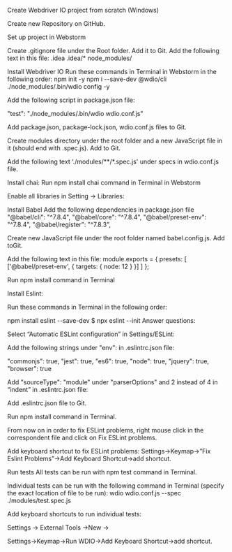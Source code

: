 Create Webdriver IO project from scratch (Windows)
 
Create new Repository on GitHub.






Set up project in Webstorm 





Create .gitignore file under the Root folder. Add it to Git. Add the following text in this file:
.idea
.idea/*
node_modules/



Install Webdriver IO
Run these commands in Terminal in Webstorm in the following order:
 npm init -y 
npm i --save-dev @wdio/cli
./node_modules/.bin/wdio config -y




Add the following script in package.json file:

"test": "./node_modules/.bin/wdio wdio.conf.js"



Add package.json, package-lock.json, wdio.conf.js files to Git.



Create modules directory under the root folder and a new JavaScript file in it (should end with .spec.js). Add to Git.


Add the following text ‘./modules/**/*.spec.js' under specs in wdio.conf.js file.

Install chai: 
Run npm install chai command in Terminal in Webstorm


Enable all libraries in Setting -> Libraries:


Install Babel
Add the following dependencies in package.json file
"@babel/cli": "^7.8.4",
"@babel/core": "^7.8.4",
"@babel/preset-env": "^7.8.4",
"@babel/register": "^7.8.3",


Create new JavaScript file under the root folder named babel.config.js. Add toGit.

Add the following text in this file:
module.exports = {
 presets: [
   ['@babel/preset-env', {
     targets: {
       node: 12
     }
   }]
 ]
};

Run npm install command in Terminal

Install Eslint:

Run these commands in Terminal in the following order:

npm install eslint --save-dev
$ npx eslint --init
Answer questions:


Select “Automatic ESLint configuration” in Settings/ESLint:



Add the following strings under "env": in .eslintrc.json file:

"commonjs": true,
"jest": true,
"es6": true,
"node": true,
"jquery": true,
"browser": true




Add "sourceType": "module" under "parserOptions" and 2 instead of 4 in “indent” in .eslintrc.json file:



Add .eslintrc.json file to Git.

Run npm install command  in Terminal.

From now on in order to fix ESLint problems, right mouse click in the correspondent file and click on Fix ESLint problems.

Add keyboard shortcut to fix ESLint problems:
Settings->Keymap->”Fix Eslint Problems”->Add Keyboard Shortcut->add shortcut.



Run tests
All tests can be run with npm test command in Terminal.

Individual tests can be run with the following command in Terminal (specify the exact location of file to be run):
wdio wdio.conf.js --spec ./modules/test.spec.js


Add keyboard shortcuts to run individual tests:

Settings -> External Tools ->New ->


Settings->Keymap->Run WDIO->Add Keyboard Shortcut->add shortcut.
